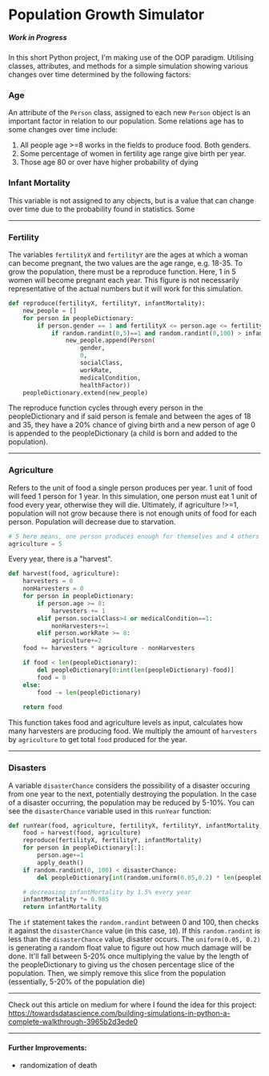 # Population Growth Simulator
##### Work in Progress

In this short Python project, I'm making use of the OOP paradigm. Utilising classes, attributes, and methods for a simple simulation showing various changes over time determined by the following factors:

### Age
An attribute of the `Person` class, assigned to each new `Person` object is an important factor in relation to our population. Some relations age has to some changes over time include:
1. All people age >=8 works in the fields to produce food. Both genders.
2. Some percentage of women in fertility age range give birth per year.
3. Those age 80 or over have higher probability of dying


### Infant Mortality
This variable is not assigned to any objects, but is a value that can change over time due to the probability found in statistics. Some 

---
### Fertility
The variables `fertilityX` and `fertilityY` are the ages at which a woman can become pregnant, the two values are the age range, e.g. 18-35. To grow the population, there must be a reproduce function. Here, 1 in 5 women will become
pregnant each year. This figure is not necessarily representative of the actual numbers but it will work for this simulation. 
```python
def reproduce(fertilityX, fertilityY, infantMortality):
    new_people = []
    for person in peopleDictionary:
        if person.gender == 1 and fertilityX <= person.age <= fertilityY:
            if random.randint(0,5)==1 and random.randint(0,100) > infantMortality:
                new_people.append(Person(
                    gender,
                    0,
                    socialClass,
                    workRate,
                    medicalCondition,
                    healthFactor))
    peopleDictionary.extend(new_people)
```
The reproduce function cycles through every person in the peopleDictionary and if said person is female and between the ages of 18 and 35, they have a 20% chance of giving birth and a new person of age 0 is appended to the peopleDictionary (a child is born and added to the population).

---
### Agriculture
Refers to the unit of food a single person produces per year. 1 unit of food will feed 1 person for 1 year. In this simulation, one person must eat 1 unit of food every year, otherwise they will die. Ultimately, if agriculture !>=1, population will not grow because there is not enough units of food for each person. Population will decrease due to starvation.
```python
# 5 here means, one person produces enough for themselves and 4 others per year.
agriculture = 5
``` 
Every year, there is a "harvest".
```python
def harvest(food, agriculture):
    harvesters = 0
    nonHarvesters = 0
    for person in peopleDictionary:
        if person.age >= 8:
            harvesters += 1
        elif person.socialClass>4 or medicalCondition==1:
            nonHarvesters+=1
        elif person.workRate >= 8:
            agriculture+=2
    food += harvesters * agriculture - nonHarvesters

    if food < len(peopleDictionary):
        del peopleDictionary[0:int(len(peopleDictionary)-food)]
        food = 0
    else:
        food -= len(peopleDictionary)
    
    return food
```
This function takes food and agriculture levels as input, calculates how many harvesters are producing food. We multiply the amount of `harvesters` by `agriculture` to get total `food` produced for the year.

---
### Disasters
A variable `disasterChance` considers the possibility of a disaster occuring from one year to the next, potentially destroying the population. In the case of a disaster occurring, the population may be reduced by 5-10%. You can see the `disasterChance` variable used in this `runYear` function:
```python
def runYear(food, agriculture, fertilityX, fertilityY, infantMortality, disasterChance):
    food = harvest(food, agriculture)
    reproduce(fertilityX, fertilityY, infantMortality)
    for person in peopleDictionary[:]:
        person.age+=1
        apply_death()
    if random.randint(0, 100) < disasterChance:
        del peopleDictionary[int(random.uniform(0.05,0.2) * len(peopleDictionary))]

    # decreasing infantMortality by 1.5% every year
    infantMortality *= 0.985
    return infantMortality
```
The `if` statement takes the `random.randint` between 0 and 100, then checks it
against the `disasterChance` value (in this case, `10`). If this 
`random.randint` is less than the `disasterChance` value, disaster occurs.
The `uniform(0.05, 0.2)` is generating a random float value to figure out how much
damage will be done. It'll fall between 5-20% once multiplying the value by the length of the peopleDictionary to giving us the chosen percentage slice of the population. Then, we simply remove this slice from the population (essentially, 5-20% of the population die)

---
Check out this article on medium for where I found the idea for this project:
https://towardsdatascience.com/building-simulations-in-python-a-complete-walkthrough-3965b2d3ede0

---
#### Further Improvements:
- randomization of death